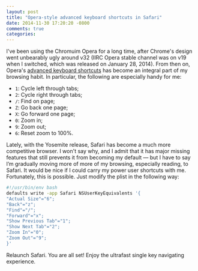```yaml
---
layout: post
title: "Opera-style advanced keyboard shortcuts in Safari"
date: 2014-11-30 17:20:20 -0800
comments: true
categories: 
---
```

I've been using the Chromuim Opera for a long time, after Chrome's design went unbearably ugly around v32 (IIRC Opera stable channel was on v19 when I switched, which was released on January 28, 2014). From then on, Opera's [advanced keyboard shortcuts](http://help.opera.com/opera/Mac/1583/en/fasterBrowsing.html#advanced) has become an integral part of my browsing habit. In particular, the following are especially handy for me:

* `1`: Cycle left through tabs;
* `2`: Cycle right through tabs;
* `/`: Find on page;
* `Z`: Go back one page;
* `X`: Go forward one page;
* `0`: Zoom in;
* `9`: Zoom out;
* `6`: Reset zoom to 100%.

Lately, with the Yosemite release, Safari has become a much more competitive browser. I won't say why, and I admit that it has major missing features that still prevents it from becoming my default — but I have to say I’m gradually moving more of more of my browsing, especially reading, to Safari. It would be nice if I could carry my power user shortcuts with me. Fortunately, this is possible. Just modify the plist in the following way:

```bash safari-advanced-keyboard-shortcuts.sh
#!/usr/bin/env bash
defaults write -app Safari NSUserKeyEquivalents '{
"Actual Size"="6";
"Back"="z";
"Find"="/";
"Forward"="x";
"Show Previous Tab"="1";
"Show Next Tab"="2";
"Zoom In"="0";
"Zoom Out"="9";
}'
```

Relaunch Safari. You are all set! Enjoy the ultrafast single key navigating experience.
